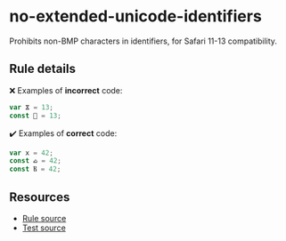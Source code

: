 [//]: # (This file is generated by eslint-docgen. Do not edit it directly.)

# no-extended-unicode-identifiers

Prohibits non-BMP characters in identifiers, for Safari 11-13 compatibility.

## Rule details

❌ Examples of **incorrect** code:
```js
var 𐋀 = 13;
const 𠁂 = 13;
```

✔️ Examples of **correct** code:
```js
var x = 42;
const ꭳ = 42;
const Ⲃ = 42;
```

## Resources

* [Rule source](/src/rules/no-extended-unicode-identifiers.js)
* [Test source](/tests/rules/no-extended-unicode-identifiers.js)
